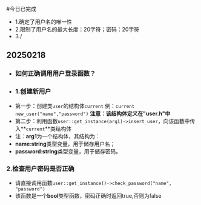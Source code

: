 #今日已完成
- 1.确定了用户名的唯一性
- 2.限制了用户名的最大长度：20字符；密码：20字符
- 3./
## 20250218
- ### 如何正确调用用户登录函数？
- ### 1.创建新用户
- 第一步：创建类`user`的结构体`current` 例：`current new_user("name","password")` **注意：该结构体定义在"user.h"中**
- 第二步：利用函数`user::get_instance(arg1)->insert_user`，向该函数中传入**`current`**类结构体
- 注：**arg1**为一个结构体，其结构为：
- **name**:**string**类型变量，用于储存用户名；
- **password**:**string**类型变量，用于储存密码。
### 2.检查用户密码是否正确
- 请直接调用函数`user::get_instance()->check_password("name", "password")`
- 该函数是一个**bool**类型函数，密码正确时返回true,否则为false
